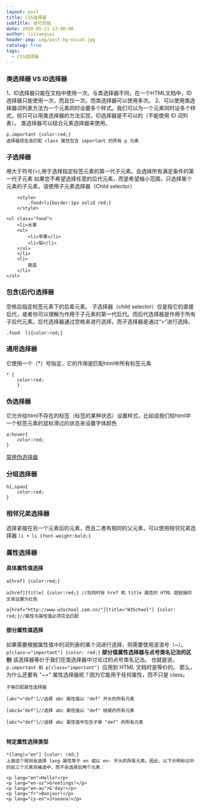 ```yaml
---
layout: post
title: CSS选择器
subtitle: 技巧总结
date: 2020-05-21 13:00:00
author: lixiaoguai
header-img: img/post-bg-miui6.jpg
catalog: true
tags:
  - CSS选择器
---
```


### 类选择器 VS ID选择器 ###
1、ID选择器只能在文档中使用一次。与类选择器不同，在一个HTML文档中，ID选择器只能使用一次，而且仅一次。而类选择器可以使用多次。
2、可以使用类选择器词列表方法为一个元素同时设置多个样式。我们可以为一个元素同时设多个样式，但只可以用类选择器的方法实现，ID选择器是不可以的（不能使用 ID 词列表）。
类选择器可以结合元素选择器来使用。
```
p.important {color:red;}
选择器现在会匹配 class 属性包含 important 的所有 p 元素
```

### 子选择器 ###
用大于符号(>),用于选择指定标签元素的第一代子元素。会选择所有满足条件的第一代子元素
如果您不希望选择任意的后代元素，而是希望缩小范围，只选择某个元素的子元素，请使用子元素选择器（Child selector）
```
    <style>
        .food>li{border:1px solid red;}
    </style>

<ul class="food">
    <li>水果
    <ul>
        <li>苹果</li>
        <li>梨</li>
    </ul>
    </li>
    <li>
        蔬菜
    </li>
</ul>
```

### 包含(后代)选择器 ###
空格后指定标签元素下的后辈元素。
子选择器（child selector）仅是指它的直接后代，或者你可以理解为作用于子元素的第一代后代。而后代选择器是作用于所有子后代元素。后代选择器通过空格来进行选择，而子选择器是通过“>”进行选择。
```
.food  li{color:red;}
```

### 通用选择器 ###
它使用一个（*）号指定，它的作用是匹配html中所有标签元素
```
* {
    color:red;
    }

```
### 伪选择器 ###
它允许给html不存在的标签（标签的某种状态）设置样式，比如说我们给html中一个标签元素的鼠标滑过的状态来设置字体颜色
```
a:hover{
    color:red;
}
```
[常用伪选择器](https://mp.weixin.qq.com/s?src=11&timestamp=1590050645&ver=2351&signature=j7LWMazGXYxD-qk0w37ySXI1G2Da4wfnIAT6z3DFXM3ABuTEtdcegiUFIugeeNh8SYN72m1R9krBgrDlgnizdoRazOBJK0uRdhESuySbVwvrQP6nHqZzcohsN7*pIntO&new=1)

### 分组选择器 ###
```
h1,span{
    color:red;
}
```

### 相邻兄弟选择器 ###
选择紧接在另一个元素后的元素，而且二者有相同的父元素，可以使用相邻兄弟选择器
```li + li {font-weight:bold;}```

### 属性选择器 ###
#### 具体属性值选择 ####
```
a[href] {color:red;}

a[href][title] {color:red;} //将同时有 href 和 title 属性的 HTML 超链接的文本设置为红色

a[href="http://www.w3school.com.cn/"][title="W3School"] {color: red;}//属性与属性值必须完全匹配
```


#### 部分属性值选择 ####
如果需要根据属性值中的词列表的某个词进行选择，则需要使用波浪号（~）。
```p[class~="important"] {color: red;}```
**部分值属性选择器与点号类名记法的区别**
该选择器等价于我们在类选择器中讨论过的点号类名记法。
也就是说，```p.important 和 p[class="important"] ```应用到 HTML 文档时是等价的。
那么，为什么还要有 "~=" 属性选择器呢？因为它能用于任何属性，而不只是 class。
```
子串匹配属性选择器

[abc^="def"]//选择 abc 属性值以 "def" 开头的所有元素

[abc$="def"]//选择 abc 属性值以 "def" 结尾的所有元素

[abc*="def"]//选择 abc 属性值中包含子串 "def" 的所有元素


```

#### 特定属性选择类型 ####
```
*[lang|="en"] {color: red;}
上面这个规则会选择 lang 属性等于 en 或以 en- 开头的所有元素。因此，以下示例标记中的前三个元素将被选中，而不会选择后两个元素：

<p lang="en">Hello!</p>
<p lang="en-us">Greetings!</p>
<p lang="en-au">G'day!</p>
<p lang="fr">Bonjour!</p>
<p lang="cy-en">Jrooana!</p>
```